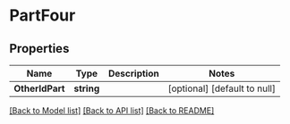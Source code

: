 # PartFour

## Properties
Name | Type | Description | Notes
------------ | ------------- | ------------- | -------------
**OtherIdPart** | **string** |  | [optional] [default to null]

[[Back to Model list]](../README.md#documentation-for-models) [[Back to API list]](../README.md#documentation-for-api-endpoints) [[Back to README]](../README.md)

